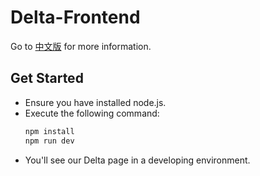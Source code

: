 # Delta-Frontend
Go to [中文版](README-zh.md) for more information.
## Get Started
- Ensure you have installed node.js.
- Execute the following command:
  ```powershell
  npm install
  npm run dev
  ```
- You'll see our Delta page in a developing environment.